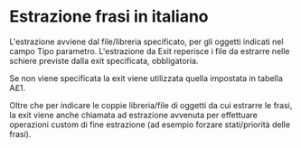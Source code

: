 # Estrazione frasi in italiano

L'estrazione avviene dal file/libreria specificato, per gli oggetti indicati nel campo Tipo parametro.
L'estrazione da Exit reperisce i file da estrarre nelle schiere previste dalla exit specificata, obbligatoria.

Se non viene specificata la exit viene utilizzata quella impostata in tabella A£1.

Oltre che per indicare le coppie libreria/file di oggetti da cui estrarre le frasi, la exit viene anche chiamata ad estrazione avvenuta per effettuare operazioni custom di fine estrazione (ad esempio forzare stati/priorità delle frasi).

